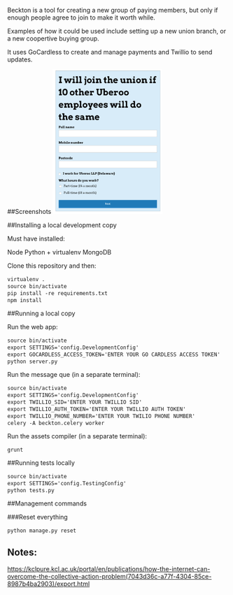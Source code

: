 Beckton is a tool for creating a new group of paying members, but only if enough people agree to join to make it worth while.

Examples of how it could be used include setting up a new union branch, or a new coopertive buying group.

It uses GoCardless to create and manage payments and Twillio to send updates.

##Screenshots
<img src="https://github.com/memespring/beckton/raw/master/docs/screenshot.png" width="250"/>

##Installing a local development copy

Must have installed:

Node
Python + virtualenv
MongoDB


Clone this repository and then:

```
virtualenv .
source bin/activate
pip install -re requirements.txt
npm install
```


##Running a local copy

Run the web app:

```
source bin/activate
export SETTINGS='config.DevelopmentConfig'
export GOCARDLESS_ACCESS_TOKEN='ENTER YOUR GO CARDLESS ACCESS TOKEN'
python server.py
```

Run the message que (in a separate terminal):
```
source bin/activate
export SETTINGS='config.DevelopmentConfig'
export TWILLIO_SID='ENTER YOUR TWILLIO SID'
export TWILLIO_AUTH_TOKEN='ENTER YOUR TWILLIO AUTH TOKEN'
export TWILLIO_PHONE_NUMBER='ENTER YOUR TWILIO PHONE NUMBER'
celery -A beckton.celery worker
```

Run the assets compiler (in a separate terminal):

```
grunt
```

##Running tests locally

```
source bin/activate
export SETTINGS='config.TestingConfig'
python tests.py
```

##Management commands

###Reset everything
```
python manage.py reset
```

## Notes:
https://kclpure.kcl.ac.uk/portal/en/publications/how-the-internet-can-overcome-the-collective-action-problem(7043d36c-a77f-4304-85ce-8987b4ba2903)/export.html
